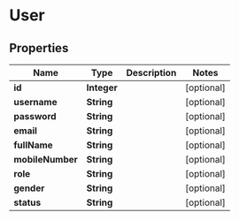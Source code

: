 

# User


## Properties

| Name | Type | Description | Notes |
|------------ | ------------- | ------------- | -------------|
|**id** | **Integer** |  |  [optional] |
|**username** | **String** |  |  [optional] |
|**password** | **String** |  |  [optional] |
|**email** | **String** |  |  [optional] |
|**fullName** | **String** |  |  [optional] |
|**mobileNumber** | **String** |  |  [optional] |
|**role** | **String** |  |  [optional] |
|**gender** | **String** |  |  [optional] |
|**status** | **String** |  |  [optional] |



